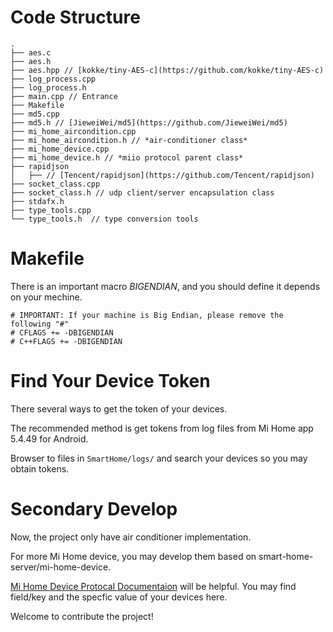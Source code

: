 # Code Structure

```
.
├── aes.c
├── aes.h
├── aes.hpp // [kokke/tiny-AES-c](https://github.com/kokke/tiny-AES-c)
├── log_process.cpp
├── log_process.h
├── main.cpp // Entrance
├── Makefile
├── md5.cpp
├── md5.h // [JieweiWei/md5](https://github.com/JieweiWei/md5)
├── mi_home_aircondition.cpp
├── mi_home_aircondition.h // *air-conditioner class*
├── mi_home_device.cpp
├── mi_home_device.h // *miio protocol parent class*
├── rapidjson
│   ├── // [Tencent/rapidjson](https://github.com/Tencent/rapidjson)
├── socket_class.cpp
├── socket_class.h // udp client/server encapsulation class
├── stdafx.h
├── type_tools.cpp
└── type_tools.h  // type conversion tools
```

# Makefile

There is an important macro *BIGENDIAN*, and you should define it depends on your mechine.

```
# IMPORTANT: If your machine is Big Endian, please remove the following "#"
# CFLAGS += -DBIGENDIAN
# C++FLAGS += -DBIGENDIAN
```

# Find Your Device Token

There several ways to get the token of your devices. 

The recommended method is get tokens from log files from Mi Home app 5.4.49 for Android.

Browser to files in `SmartHome/logs/` and search your devices so you may obtain tokens.

# Secondary Develop

Now, the project only have air conditioner implementation.

For more Mi Home device, you may develop them based on smart-home-server/mi-home-device.

[Mi Home Device Protocal Documentaion](https://iot.mi.com/new/doc/design/spec/overall) will be helpful. You may find field/key and the specfic value of your devices here.

Welcome to contribute the project!
